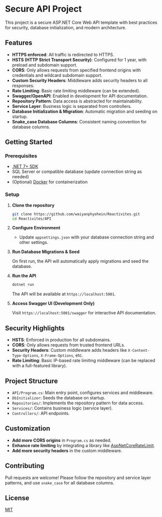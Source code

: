 # Secure API Project

This project is a secure ASP.NET Core Web API template with best practices for security, database initialization, and modern architecture.

## Features

- **HTTPS enforced**: All traffic is redirected to HTTPS.
- **HSTS (HTTP Strict Transport Security)**: Configured for 1 year, with preload and subdomain support.
- **CORS**: Only allows requests from specified frontend origins with credentials and wildcard subdomain support.
- **Custom Security Headers**: Middleware adds security headers to all responses.
- **Rate Limiting**: Basic rate limiting middleware (can be extended).
- **Swagger/OpenAPI**: Enabled in development for API documentation.
- **Repository Pattern**: Data access is abstracted for maintainability.
- **Service Layer**: Business logic is separated from controllers.
- **Database Initialization & Migration**: Automatic migration and seeding on startup.
- **Snake_case Database Columns**: Consistent naming convention for database columns.

## Getting Started

### Prerequisites

- [.NET 7+ SDK](https://dotnet.microsoft.com/download)
- SQL Server or compatible database (update connection string as needed)
- (Optional) [Docker](https://www.docker.com/) for containerization

### Setup

1. **Clone the repository**

   ```bash
   git clone https://github.com/waiyanphyohein/Reactivites.git
   cd Reactivites/API
   ```

2. **Configure Environment**

   - Update `appsettings.json` with your database connection string and other settings.

3. **Run Database Migrations & Seed**

   On first run, the API will automatically apply migrations and seed the database.

4. **Run the API**

   ```bash
   dotnet run
   ```

   The API will be available at `https://localhost:5001`.

5. **Access Swagger UI (Development Only)**

   Visit `https://localhost:5001/swagger` for interactive API documentation.

## Security Highlights

- **HSTS**: Enforced in production for all subdomains.
- **CORS**: Only allows requests from trusted frontend URLs.
- **Security Headers**: Custom middleware adds headers like `X-Content-Type-Options`, `X-Frame-Options`, etc.
- **Rate Limiting**: Basic IP-based rate limiting middleware (can be replaced with a full-featured library).

## Project Structure

- `API/Program.cs`: Main entry point, configures services and middleware.
- `DbInitializer`: Seeds the database on startup.
- `Repositories/`: Implements the repository pattern for data access.
- `Services/`: Contains business logic (service layer).
- `Controllers/`: API endpoints.

## Customization

- **Add more CORS origins** in `Program.cs` as needed.
- **Enhance rate limiting** by integrating a library like [AspNetCoreRateLimit](https://github.com/stefanprodan/AspNetCoreRateLimit).
- **Add more security headers** in the custom middleware.

## Contributing

Pull requests are welcome! Please follow the repository and service layer patterns, and use `snake_case` for all database columns.

## License

[MIT](LICENSE)
